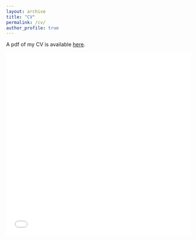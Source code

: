 ```yaml
---
layout: archive
title: "CV"
permalink: /cv/
author_profile: true
---
```


A pdf of my CV is available [here](/files/topazian-cv.pdf).

<iframe src="/files/topazian-cv.pdf" width="100%" height="500" frameborder="no" border="0" marginwidth="0" marginheight="0"></iframe>


